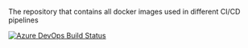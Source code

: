The repository that contains all docker images used in different CI/CD pipelines


[![Azure DevOps Build Status](https://dev.azure.com/Micro-Business/Development%20Toolsets/_apis/build/status/Docker%20Images?branchName=master)](https://dev.azure.com/Micro-Business/Development%20Toolsets/_build/latest?definitionId=4&branchName=master)
